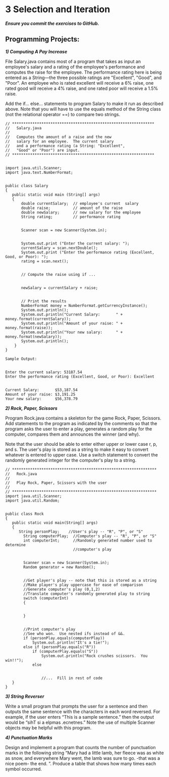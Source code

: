 # ﻿3 Selection and Iteration
***Ensure you commit the exercises to GitHub.***

## Programming Projects:
***1) Computing A Pay Increase***


File Salary.java contains most of a program that takes as input an employee's salary and a rating of the employee's performance and computes the raise for the employee. The performance rating here is being entered as a String—the three possible ratings are "Excellent", "Good", and "Poor". An employee who is rated excellent will receive a 6% raise, one rated good will receive a 4% raise, and one rated poor will receive a 1.5% raise. 


Add the if... else... statements to program Salary to make it run as described above. Note that you will have to use the equals method of the String class (not the relational operator ==) to compare two strings.

```
// ***************************************************************
//   Salary.java
//
//   Computes the amount of a raise and the new
//   salary for an employee.  The current salary
//   and a performance rating (a String: "Excellent",
//   "Good" or "Poor") are input.
// ***************************************************************


import java.util.Scanner;
import java.text.NumberFormat;


public class Salary
{
   public static void main (String[] args)
   {
       double currentSalary;  // employee's current  salary
       double raise;          // amount of the raise
       double newSalary;      // new salary for the employee
       String rating;         // performance rating


       Scanner scan = new Scanner(System.in);


       System.out.print ("Enter the current salary: ");
       currentSalary = scan.nextDouble();
       System.out.print ("Enter the performance rating (Excellent, Good, or Poor): ");
       rating = scan.next();


       // Compute the raise using if ...


       newSalary = currentSalary + raise;


       // Print the results
       NumberFormat money = NumberFormat.getCurrencyInstance();
       System.out.println();
       System.out.println("Current Salary:       " + money.format(currentSalary));
       System.out.println("Amount of your raise: " + money.format(raise));
       System.out.println("Your new salary:      " + money.format(newSalary));
       System.out.println();
    }
}
```


```
Sample Output:


Enter the current salary: 53187.54
Enter the performance rating (Excellent, Good, or Poor): Excellent


Current Salary:       $53,187.54
Amount of your raise: $3,191.25
Your new salary:      $56,378.79
```

	

***2) Rock, Paper, Scissors***


Program Rock.java contains a skeleton for the game Rock, Paper, Scissors. Add statements to the program as indicated by the comments so that the program asks the user to enter a play, generates a random play for the computer, compares them and announces the winner (and why). 


Note that the user should be able to enter either upper or lower case r, p, and s. The user's play is stored as a string to make it easy to convert whatever is entered to upper case. Use a switch statement to convert the randomly generated integer for the computer's play to a string.

```
// ****************************************************************
//   Rock.java
//
//   Play Rock, Paper, Scissors with the user
//          
// ****************************************************************
import java.util.Scanner;
import java.util.Random;


public class Rock
{
   public static void main(String[] args)
   {
      String personPlay;    //User's play -- "R", "P", or "S"
        String computerPlay;  //Computer's play -- "R", "P", or "S"
        int computerInt;      //Randomly generated number used to determine
                              //computer's play


        Scanner scan = new Scanner(System.in);
        Random generator = new Random();


        //Get player's play -- note that this is stored as a string
        //Make player's play uppercase for ease of comparison
        //Generate computer's play (0,1,2)
        //Translate computer's randomly generated play to string
        switch (computerInt)
        {


        }


        //Print computer's play
        //See who won.  Use nested ifs instead of &&.
        if (personPlay.equals(computerPlay))  
            System.out.println("It's a tie!");
        else if (personPlay.equals("R"))
            if (computerPlay.equals("S"))
                System.out.println("Rock crushes scissors.  You win!!");
            else


                //...  Fill in rest of code
   }
}
```

***3) String Reverser***

Write a small program that prompts the user for a sentence and then outputs the same sentence with the characters in each word reversed. For example, if the user enters “This is a sample sentence.” then the output would be “sihT si a elpmas .ecnetnes.” Note the use of multiple Scanner objects may be helpful with this program.


***4) Punctuation Marks***


Design and implement a program that counts the number of punctuation marks in the following string “Mary had a little lamb, her fleece was as white as snow, and everywhere Mary went, the lamb was sure to go.
-that was a nice poem-
the end.
”. 
Produce a table that shows how many times each symbol occurred.


